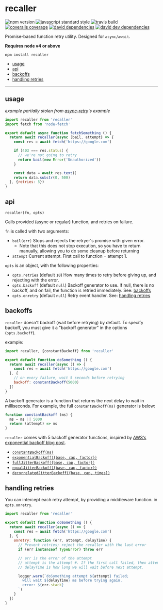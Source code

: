 recaller
===

[![npm version](https://img.shields.io/npm/v/recaller.svg?style=flat-square)](https://npmjs.com/package/recaller)
[![javascript standard style](https://img.shields.io/badge/code%20style-standard-blue.svg?style=flat-square)](http://standardjs.com/)
[![travis build](https://img.shields.io/travis/SEAPUNK/recaller/master.svg?style=flat-square)](https://travis-ci.org/SEAPUNK/recaller)
[![coveralls coverage](https://img.shields.io/coveralls/SEAPUNK/recaller.svg?style=flat-square)](https://coveralls.io/github/SEAPUNK/recaller)
[![david dependencies](https://david-dm.org/SEAPUNK/recaller.svg?style=flat-square)](https://david-dm.org/SEAPUNK/recaller)
[![david dev dependencies](https://david-dm.org/SEAPUNK/recaller/dev-status.svg?style=flat-square)](https://david-dm.org/SEAPUNK/recaller)


Promise-based function retry utility. Designed for `async/await`.

**Requires node v4 or above**

`npm install recaller`

- [usage](#usage)
- [api](#api)
- [backoffs](#backoffs)
- [handling retries](#handling-retries)

---

usage
---

*example partially stolen from [async-retry](https://github.com/zeit/async-retry)'s example*

```js
import recaller from 'recaller'
import fetch from 'node-fetch'

export default async function fetchSomething () {
  return await recaller(async (bail, attempt) => {
    const res = await fetch('https://google.com')

    if (403 === res.status) {
      // we're not going to retry
      return bail(new Error('Unauthorized'))
    }

    const data = await res.text()
    return data.substr(0, 500)
  }, {retries: 5})
}
```


api
---

`recaller(fn, opts)`

Calls provided (async or regular) function, and retries on failure.

`fn` is called with two arguments:
- `bail(err)` Stops and rejects the retryer's promise with given error.
    + Note that this does not stop execution, so you have to return manually, allowing you to do some cleanup before returning
- `attempt` Current attempt. First call to function = attempt 1.

`opts` is an object, with the following properties:

- `opts.retries` (default `10`) How many times to retry before giving up, and rejecting with the error.
- `opts.backoff` (default `null`) Backoff generator to use. If null, there is no backoff, and on fail, the function is retried immediately. See: [backoffs](#backoffs)
- `opts.onretry` (default `null`) Retry event handler. See: [handling retries](#handling-retries)

backoffs
---

`recaller` doesn't backoff (wait before retrying) by default. To specify backoff, you must give it a "backoff generator" in the options (`opts.backoff`).

example:

```js
import recaller, {constantBackoff} from 'recaller'

export default function doSomething () {
  return await recaller(async () => {
    const res = await fetch('https://google.com')
  }, {
    // on every failure, wait 5 seconds before retrying
    backoff: constantBackoff(5000)
  })
}
```

A backoff generator is a function that returns the next delay to wait in milliseconds. For example, the full `constantBackoff(ms)` generator is below:

```js
function constantBackoff (ms) {
  ms = ms || 5000
  return (attempt) => ms
}
```

`recaller` comes with 5 backoff generator functions, inspired by [AWS's exponential backoff blog post](https://www.awsarchitectureblog.com/2015/03/backoff.html).

- [`constantBackoff(ms)`](https://github.com/SEAPUNK/recaller/blob/56f9d7b29a0459e1c4f4d40b1de9cd53be589405/lib/index.js#L86-L97)
- [`exponentialBackoff({base, cap, factor})`](https://github.com/SEAPUNK/recaller/blob/56f9d7b29a0459e1c4f4d40b1de9cd53be589405/lib/index.js#L99-L123)
- [`fullJitterBackoff({base, cap, factor})`](https://github.com/SEAPUNK/recaller/blob/56f9d7b29a0459e1c4f4d40b1de9cd53be589405/lib/index.js#L125-L136)
- [`equalJitterBackoff({base, cap, factor})`](https://github.com/SEAPUNK/recaller/blob/56f9d7b29a0459e1c4f4d40b1de9cd53be589405/lib/index.js#L138-L153)
- [`decorrelatedJitterBackoff({base, cap, times})`](https://github.com/SEAPUNK/recaller/blob/56f9d7b29a0459e1c4f4d40b1de9cd53be589405/lib/index.js#L154-L178)

handling retries
---

You can intercept each retry attempt, by providing a middleware function. in `opts.onretry`.

```js
import recaller from 'recaller'

export default function doSomething () {
  return await recaller(async () => {
    const res = await fetch('https://google.com')
  }, {
    onretry: function (err, attempt, delayTime) {
      // Prevent retries; reject the recaller with the last error
      if (err instanceof TypeError) throw err

      // err is the error of the attempt
      // attempt is the attempt #. If the first call failed, then attempt = 1.
      // delayTime is how long we will wait before next attempt.

      logger.warn(`doSomething attempt ${attempt} failed;
        will wait ${delayTime} ms before trying again.
        error: ${err.stack}
      `)
    }
  })
}
```
